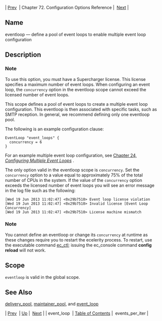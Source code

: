 | [Prev](config.ref.event_loop)  | Chapter 72. Configuration Options Reference |  [Next](conf.ref.events_per_iter) |

<a name="config.ref.eventloop"></a>
## Name

eventloop — define a pool of event loops to enable multiple event loop configuration

<a name="idp24605520"></a>
## Description

### Note

To use this option, you must have a Supercharger license. This license specifies a maximum number of event loops. When configuring an event loop, the `concurrency` option in the eventloop scope cannot exceed the licensed number of event loops.

This scope defines a pool of event loops to create a multiple event loop configuration. This eventloop is then associated with specific tasks, such as SMTP reception. In general, we recommend defining only one eventloop pool.

The following is an example configuration clause:

```
EventLoop "event_loops" {
  concurrency = 6
}
```

For an example multiple event loop configuration, see [Chapter 24, *Configuring Multiple Event Loops*](multi_event_loops "Chapter 24. Configuring Multiple Event Loops") .

The only option valid in the eventloop scope is `concurrency`. Set the `concurrency` option to a value equal to approximately 75% of the total number of CPUs in the system. If the value of the `concurrency` option exceeds the licensed number of event loops you will see an error message in the log file such as the following:

```
[Wed 19 Jun 2013 11:02:47] <0x29b7510> Event loop license violation
[Wed 19 Jun 2013 11:02:47] <0x29b7510> Invalid license [Event Loop
Concurrency]
[Wed 19 Jun 2013 11:02:47] <0x29b7510> License machine mismatch
```

### Note

You cannot define an eventloop or change its `concurrency` at runtime as these changes require you to restart the ecelerity process. To restart, use the executable command [ec_ctl](executable.ec_ctl "ec_ctl"); issuing the ec_console command **config reload**        will not work.

<a name="idp24616448"></a>
## Scope

`eventloop` is valid in the global scope.

<a name="idp24618256"></a>
## See Also

[delivery_pool](config.ref.delivery_pool "delivery_pool"), [maintainer_pool](config.ref.maintainer_pool "maintainer_pool"), and [event_loop](config.ref.event_loop "event_loop")

| [Prev](config.ref.event_loop)  | [Up](config.options.ref) |  [Next](conf.ref.events_per_iter) |
| event_loop  | [Table of Contents](index) |  events_per_iter |

